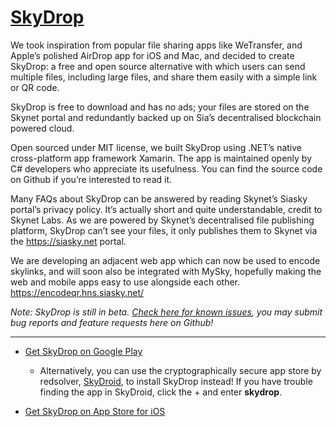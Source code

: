 # [SkyDrop](http://app.skydrop.hns.to/)

We took inspiration from popular file sharing apps like WeTransfer, and Apple’s polished AirDrop app for iOS and Mac, and decided to create SkyDrop: a free and open source alternative with which users can send multiple files, including large files, and share them easily with a simple link or QR code.

SkyDrop is free to download and has no ads; your files are stored on the Skynet portal and redundantly backed up on Sia’s decentralised blockchain powered cloud.

Open sourced under MIT license, we built SkyDrop using .NET’s native cross-platform app framework Xamarin. The app is maintained openly by C# developers who appreciate its usefulness. You can find the source code on Github if you’re interested to read it.

Many FAQs about SkyDrop can be answered by reading Skynet’s Siasky portal’s privacy policy. It’s actually short and quite understandable, credit to Skynet Labs. As we are powered by Skynet’s decentralised file publishing platform, SkyDrop can’t see your files, it only publishes them to Skynet via the https://siasky.net portal.

We are developing an adjacent web app which can now be used to encode skylinks, and will soon also be integrated with MySky, hopefully making the web and mobile apps easy to use alongside each other. https://encodeqr.hns.siasky.net/

*Note: SkyDrop is still in beta. [Check here for known issues](https://github.com/SkyLabs-Innovation-Group/SkyDrop/issues?q=is%3Aissue+is%3Aopen+label%3A%22known+issues%22), you may submit bug reports and feature requests here on Github!*

---

* [Get SkyDrop on Google Play](https://play.google.com/store/apps/details?id=to.hns.skydrop)

  * Alternatively, you can use the cryptographically secure app store by redsolver, [SkyDroid](https://skydroid.app/), to install SkyDrop instead! If you have trouble finding the app in SkyDroid, click the + and enter **skydrop**.

* [Get SkyDrop on App Store for iOS](https://apps.apple.com/app/id1568591168#?platform=iphone)
